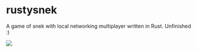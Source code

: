 # rustysnek

A game of snek with local networking multiplayer written in Rust. Unfinished :)

![](http://i.imgur.com/uwLM4PM.png)
